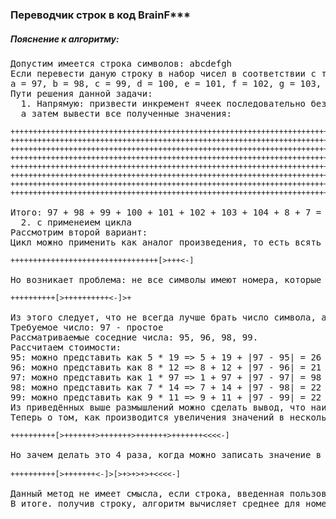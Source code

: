 <h3>Переводчик строк в код BrainF***</h3>
<h5>Пояснение к алгоритму:</h5>
<pre>Допустим имеется строка символов: abcdefgh
Если перевести даную строку в набор чисел в соответствии с таблицей ASCII, получим:
a = 97, b = 98, c = 99, d = 100, e = 101, f = 102, g = 103, h = 104
Пути решения данной задачи:
  1. Напрямую: призвести инкремент ячеек последовательно без применения цикла,
  а затем вывести все полученные значения:
<code>
+++++++++++++++++++++++++++++++++++++++++++++++++++++++++++++++++++++++++++++++++++++++++++++++++.>
++++++++++++++++++++++++++++++++++++++++++++++++++++++++++++++++++++++++++++++++++++++++++++++++++.>
+++++++++++++++++++++++++++++++++++++++++++++++++++++++++++++++++++++++++++++++++++++++++++++++++++.>
++++++++++++++++++++++++++++++++++++++++++++++++++++++++++++++++++++++++++++++++++++++++++++++++++++.>
+++++++++++++++++++++++++++++++++++++++++++++++++++++++++++++++++++++++++++++++++++++++++++++++++++++.>
++++++++++++++++++++++++++++++++++++++++++++++++++++++++++++++++++++++++++++++++++++++++++++++++++++++.>
+++++++++++++++++++++++++++++++++++++++++++++++++++++++++++++++++++++++++++++++++++++++++++++++++++++++.>
++++++++++++++++++++++++++++++++++++++++++++++++++++++++++++++++++++++++++++++++++++++++++++++++++++++++.
</code>
Итого: 97 + 98 + 99 + 100 + 101 + 102 + 103 + 104 + 8 + 7 = 819 символов.
  2. с применеием цикла
Рассмотрим второй вариант:
Цикл можно применить как аналог произведения, то есть всять число, например 99 и разложить его на произведение двух чисел, накпример 33 и 3. В итоге вместо 99 "+" необходимо будет написать только 36 "+", две квадратные две угловые скобки и один "-".
<code>
+++++++++++++++++++++++++++++++++[>+++<-]
</code>
Но возникает проблема: не все символы имеют номера, которые являются простыми числами, например число 101. В этом случае можно найти число, которое будет близко к нужному, но при этом будет раскладываться на 2 числа. Для числа 101 это будет 100, в итоге надо будет ввести только 21 "+", 2 квадратные скобки, три угловые скобки и один "-".
<code>
++++++++++[>++++++++++<-]>+
</code>
Из этого следует, что не всегда лучше брать число символа, а посмотреть ещё и числа по близости. Но как выбирать эти числа, по какому критерию? Выбор осуществляется на основании расчёта цены: сумма множителей рассматриваемого оптимального числа с прибавкой разницы между требуемым и рассматриваемым числом.При этом стоит учесть что необходимо брать множители так, чтобы их сумма была как можно меньше. Например, есть число 12, его можно представить как 12*1, 6*2, 4*3. Минимальной суммой обладают 4 и 3, поэтому необходимо брать именно их. Рассмотрим на примере:
Требуемое число: 97 - простое
Рассматриваемые соседние числа: 95, 96, 98, 99.
Рассчитаем стоимости:
95: можно представить как 5 * 19 => 5 + 19 + |97 - 95| = 26
96: можно представить как 8 * 12 => 8 + 12 + |97 - 96| = 21
97: можно представить как 1 * 97 => 1 + 97 + |97 - 97| = 98
98: можно представить как 7 * 14 => 7 + 14 + |97 - 98| = 22
99: можно представить как 9 * 11 => 9 + 11 + |97 - 99| = 22
Из приведённых выше размышлений можно сделать вывод, что наиболее удачным будет выбор числа 96. Но это работает для 1 символа. а что делать со множеством? В данном случае легче всего будет использовать среднее значение. а дальше увеличить его до необходимого. 
Теперь о том, как производится увеличения значений в нескольких ячейках сразу. Можно просто смещаться по ячейкам, и увеличивать их значение на нужное значение. Например, число 70 (10 * 7) нужно записать в 4 ячейки, тогда код будет выглядеть так:
<code>
++++++++++[>+++++++>+++++++>+++++++>+++++++<<<<-]
</code>
Но зачем делать это 4 раза, когда можно записать значение в одну ячейку, а потом значение этой ячейки через цик5л распространить ещё на 4 ячейки. Здесь стоит заметить, что в данном языке нет возможности присвоить данные из одной ячейки в другую без потери данных в первой ячейке, поэтому распространение на втором шаге идёт на 4 ячейки, а не на 3. Рассмотрим на примере кода:
 <code>
++++++++++[>+++++++<-]>[>+>+>+>+<<<<-]
</code>
Данный метод не имеет смысла, если строка, введенная пользователем является 1 символом.
В итоге. получив строку, алгоритм вычисляет среднее для номерво символов этой строки в соответсвии с ASCII таблицей, затем находит оптимальное ближайшее число, записывает его в число ячеек, равноге числу символов, а потом уменьшает или увеличивает до нужного числа. 

</pre>
